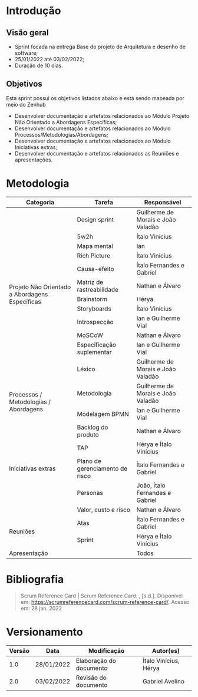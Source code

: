 # Introdução

## Visão geral

- Sprint focada na entrega Base do projeto de Arquitetura e desenho de software;
- 25/01/2022 até 03/02/2022;
- Duração de 10 dias.


## Objetivos

Esta sprint possui os objetivos listados abaixo e está sendo mapeada por meio do Zenhub

- Desenvolver documentação e artefatos relacionados ao Módulo Projeto Não Orientado a Abordagens Específicas;
- Desenvolver documentação e artefatos relacionados ao Módulo Processos/Metodologias/Abordagens;
- Desenvolver documentação e artefatos relacionados ao Módulo Iniciativas extras;
- Desenvolver documentação e artefatos relacionados as Reuniões e apresentações.

# Metodologia

<table>
<thead>
  <tr>
    <th>Categoria</th>
    <th>Tarefa</th>
    <th>Responsável</th>
  </tr>
</thead>
<tbody>
  <tr>
    <td rowspan="12">Projeto Não Orientado a Abordagens Específicas</td>
    <td>Design sprint</td>
    <td>Guilherme de Morais e João Valadão</td>
  </tr>
  <tr>
    <td>5w2h</td>
    <td>Ítalo Vinícius</td>
  </tr>
  <tr>
    <td>Mapa mental</td>
    <td>Ian</td>
  </tr>
  <tr>
    <td>Rich Picture</td>
    <td>Ítalo Vinícius</td>
  </tr>
  <tr>
    <td>Causa-efeito</td>
    <td>Ítalo Fernandes e Gabriel</td>
  </tr>
  <tr>
    <td>Matriz de rastreabilidade</td>
    <td>Nathan e Álvaro</td>
  </tr>
  <tr>
    <td>Brainstorm</td>
    <td>Hérya</td>
  </tr>
  <tr>
    <td>Storyboards</td>
    <td>Ítalo Vinícius</td>
  </tr>
  <tr>
    <td>Introspecção</td>
    <td>Ian e Guilherme Vial</td>
  </tr>
  <tr>
    <td>MoSCoW</td>
    <td>Nathan e Álvaro</td>
  </tr>
  <tr>
    <td>Especificação suplementar</td>
    <td>Ian e Guilherme Vial</td>
  </tr>
  <tr>
    <td>Léxico</td>
    <td>Guilherme de Morais e João Valadão</td>
  </tr>
  <tr>
    <td rowspan="2">Processos / Metodologias / Abordagens</td>
    <td>Metodologia</td>
    <td>Guilherme de Morais e João Valadão</td>
  </tr>
  <tr>
    <td>Modelagem BPMN</td>
    <td>Ian e Guilherme Vial</td>
  </tr>
  <tr>
    <td rowspan="5">Iniciativas extras</td>
    <td>Backlog do produto</td>
    <td>Nathan e Álvaro</td>
  </tr>
  <tr>
    <td>TAP</td>
    <td>Hérya e Ítalo Vinícius</td>
  </tr>
  <tr>
    <td>Plano de gerenciamento de risco</td>
    <td>Ítalo Fernandes e Gabriel</td>
  </tr>
  <tr>
    <td>Personas</td>
    <td>João, Ítalo Fernandes e Gabriel</td>
  </tr>
  <tr>
    <td>Valor, custo e risco</td>
    <td>Nathan e Álvaro</td>
  </tr>
  <tr>
    <td rowspan="2">Reuniões</td>
    <td>Atas</td>
    <td>Ítalo Fernandes e Gabriel</td>
  </tr>
  <tr>
    <td>Sprint</td>
    <td>Hérya e Ítalo Vinícius</td>
  </tr>
  <tr>
    <td>Apresentação</td>
    <td></td>
    <td>Todos</td>
  </tr>
</tbody>
</table>

# Bibliografia

> Scrum Reference Card | Scrum Reference Card. , [s.d.]. Disponível em: <https://scrumreferencecard.com/scrum-reference-card/>. Acesso em: 28 jan. 2022

# Versionamento

Versão | Data | Modificação | Autor(es) |
|--|--|--|--|
|1.0|28/01/2022| Elaboração do documento |Ítalo Vinícius, Hérya|
|2.0|03/02/2022| Revisão do documento |Gabriel Avelino|